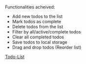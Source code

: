 Functionalities acheived:

- Add new todos to the list
- Mark todos as complete
- Delete todos from the list
- Filter by all/active/complete todos
- Clear all completed todos
- Save todos to local storage
- Drag and drop todos (Reorder list)

[Todo-List](https://jeyvers-todo-list.netlify.app/)
